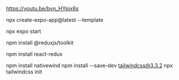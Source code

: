 https://youtu.be/bvn_HYpix6s

npx create-expo-app@latest --template

npx expo start

npm install @reduxjs/toolkit

npm install react-redux

npm install nativewind
npm install --save-dev tailwindcss@3.3.2
npx tailwindcss init

